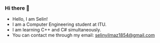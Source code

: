 ### Hi there 👋

<!--
**Mirtharda/Mirtharda** is a ✨ _special_ ✨ repository because its `README.md` (this file) appears on your GitHub profile.

Here are some ideas to get you started:

- 🔭 I’m currently working on ...
- 🌱 I’m currently learning ...
- 👯 I’m looking to collaborate on ...
- 🤔 I’m looking for help with ...
- 💬 Ask me about ...
- 📫 How to reach me: ...
- 😄 Pronouns: ...
- ⚡ Fun fact: ...
-->
- Hello, I am Selin!
- I am a Computer Engineering student at ITU.
- I am learning C++ and C# simultaneously.
- You can contact me through my email: [selinyilmaz1854@gmail.com](mailto:selinyilmaz1854@gmail.com)
